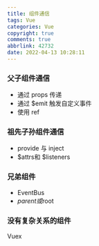 ```yaml
---
title: 组件通信
tags: Vue
categories: Vue
copyright: true
comments: true
abbrlink: 42732
date: 2022-04-13 10:28:11
---
```


### 父子组件通信
- 通过 props 传递
- 通过 $emit 触发自定义事件
- 使用 ref

### 祖先子孙组件通信

- provide 与 inject
- $attrs和 $listeners

### 兄弟组件
- EventBus
- $parent 或$root

### 没有复杂关系的组件
Vuex